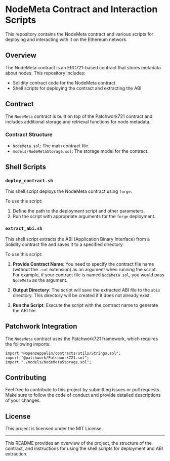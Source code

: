 
# NodeMeta Contract and Interaction Scripts

This repository contains the NodeMeta contract and various scripts for deploying and interacting with it on the Ethereum network.

## Overview

The NodeMeta contract is an ERC721-based contract that stores metadata about nodes. This repository includes:

- Solidity contract code for the NodeMeta contract
- Shell scripts for deploying the contract and extracting the ABI

## Contract

The `NodeMeta` contract is built on top of the Patchwork721 contract and includes additional storage and retrieval functions for node metadata.

### Contract Structure

- `NodeMeta.sol`: The main contract file.
- `models/NodeMetaStorage.sol`: The storage model for the contract.

## Shell Scripts

### `deploy_contract.sh`

This shell script deploys the NodeMeta contract using `forge`. 

To use this script:

1. Define the path to the deployment script and other parameters.
2. Run the script with appropriate arguments for the `forge` deployment.

### `extract_abi.sh`

This shell script extracts the ABI (Application Binary Interface) from a Solidity contract file and saves it to a specified directory.

To use this script:

1. **Provide Contract Name**: You need to specify the contract file name (without the `.sol` extension) as an argument when running the script. For example, if your contract file is named `NodeMeta.sol`, you would pass `NodeMeta` as the argument.

2. **Output Directory**: The script will save the extracted ABI file to the `abis` directory. This directory will be created if it does not already exist.

3. **Run the Script**: Execute the script with the contract name to generate the ABI file.

## Patchwork Integration

The `NodeMeta` contract uses the Patchwork721 framework, which requires the following imports:

```solidity
import "@openzeppelin/contracts/utils/Strings.sol";
import "@patchwork/Patchwork721.sol";
import "./models/NodeMetaStorage.sol";
```

## Contributing

Feel free to contribute to this project by submitting issues or pull requests. Make sure to follow the code of conduct and provide detailed descriptions of your changes.

## License

This project is licensed under the MIT License.

---

This README provides an overview of the project, the structure of the contract, and instructions for using the shell scripts for deployment and ABI extraction.